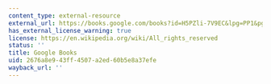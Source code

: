 ```yaml
---
content_type: external-resource
external_url: https://books.google.com/books?id=H5PZli-7V9EC&lpg=PP1&pg=PA17#v=onepage&q&f=false
has_external_license_warning: true
license: https://en.wikipedia.org/wiki/All_rights_reserved
status: ''
title: Google Books
uid: 2676a8e9-43ff-4507-a2ed-60b5e8a37efe
wayback_url: ''
---
```

